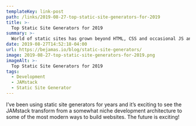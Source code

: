 ```yaml
---
templateKey: link-post
path: /links/2019-08-27-top-static-site-generators-for-2019
title: >-
  Top Static Site Generators for 2019
summary: >-
  World of static sites has grown beyond HTML, CSS and occasional JS and much of it is owed to static site generators. Even if you are not entirely sold to the JAMstack idea, there is no doubt static sites are making a comeback, big time!
date: 2019-08-27T14:52:18-04:00
url: https://bejamas.io/blog/static-site-generators/
image: 2019-08-27-top-static-site-generators-for-2019.png
imageAlt: >-
  Top Static Site Generators for 2019
tags:
  - Development
  - JAMstack
  - Static Site Generator
---
```


I’ve been using static site generators for years and it’s exciting to see the JAMstack transform from a somewhat niche development architecture to some of the most modern ways to build websites. The future is exciting!
